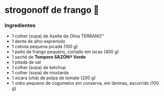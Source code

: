 # strogonoff de frango :chicken:

### Ingredientes

- 1 colher (sopa) de Azeite de Oliva TERRANO™
- 1 dente de alho espremido
- 1 cebola pequena picada (100 g)
- 1 peito de frango pequeno, cortado em iscas (400 g)
- 1 sachê de **Tempero SAZÓN® Verde**
- 1 pitada de sal
- 1 colher (sopa) de ketchup
- 1 colher (sopa) de mostarda
- 1 xícara (chá) de polpa de tomate (200 g)
- 1 vidro pequeno de cogumelos em conserva, em lâminas, escorrido (100 g)